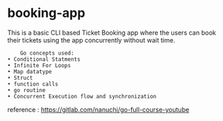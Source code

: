 # booking-app

This is a basic CLI based Ticket Booking app where the users can book their tickets using the app concurrently without wait time.

		Go concepts used: 
	• Conditional Statments 
	• Infinite For Loops
	• Map datatype
	• Struct
	• function calls
	• go routine
	• Concurrent Execution flow and synchronization



reference : 
https://gitlab.com/nanuchi/go-full-course-youtube
